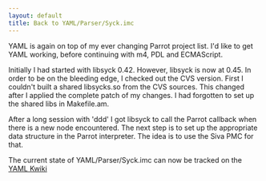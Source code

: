 ```yaml
---
layout: default
title: Back to YAML/Parser/Syck.imc
---
```


YAML is again on top of my ever changing Parrot project list. I'd like to get YAML working, before continuing with m4, PDL and ECMAScript.

Initially I had started with libsyck 0.42. However, libsyck is now at 0.45. In order to be on the bleeding edge, I checked out the CVS version. First I couldn't built a shared libsycks.so from the CVS sources. This changed after I applied the complete patch of my changes. I had forgotten to set up the shared libs in Makefile.am.

After a long session with 'ddd' I got libsyck to call the Parrot callback when there is a new node encountered. The next step is to set up the appropriate data structure in the Parrot interpreter. The idea is to use the Siva PMC for that.

The current state of YAML/Parser/Syck.imc can now be tracked on the  <a href="http://yaml.kwiki.org/index.cgi?ParrotDev" rel="nofollow">YAML Kwiki</a>

